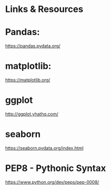 Links & Resources
===

# Pandas:
https://pandas.pydata.org/

# matplotlib:
https://matplotlib.org/

# ggplot
http://ggplot.yhathq.com/

# seaborn
https://seaborn.pydata.org/index.html

# PEP8 - Pythonic Syntax
https://www.python.org/dev/peps/pep-0008/

